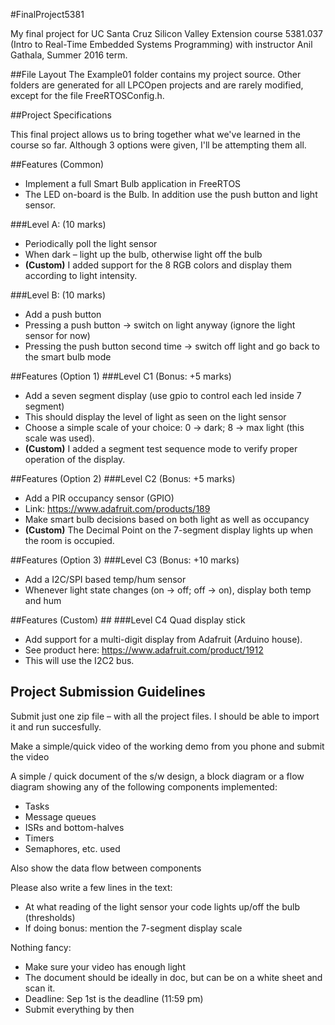 #FinalProject5381


My final project for UC Santa Cruz Silicon Valley Extension course 5381.037 (Intro to Real-Time Embedded Systems Programming) with instructor Anil Gathala, Summer 2016 term.

##File Layout
The Example01 folder contains my project source.
Other folders are generated for all LPCOpen projects and are rarely modified, except for the file FreeRTOSConfig.h.

##Project Specifications

This final project allows us to bring together what we've learned in the course so far.
Although 3 options were given, I'll be attempting them all.

##Features (Common)

- Implement a full Smart Bulb application in FreeRTOS
- The LED on-board is the Bulb. In addition use the push button and light sensor.

###Level A: (10 marks)
- Periodically poll the light sensor
- When dark – light up the bulb, otherwise light off the bulb
- **(Custom)** I added support for the 8 RGB colors and display them according to light intensity.

###Level B: (10 marks)
- Add a push button
- Pressing a push button -> switch on light anyway (ignore the light sensor for now)
- Pressing the push button second time -> switch off light and go back to the smart bulb mode

##Features (Option 1)
###Level C1 (Bonus: +5 marks)
- Add a seven segment display (use gpio to control each led inside 7 segment)
- This should display the level of light as seen on the light sensor
- Choose a simple scale of your choice: 0 -> dark; 8 -> max light (this scale was used).
- **(Custom)** I added a segment test sequence mode to verify proper operation of the display.

##Features (Option 2)
###Level C2 (Bonus: +5 marks)
- Add a PIR occupancy sensor (GPIO)
- Link: https://www.adafruit.com/products/189
- Make smart bulb decisions based on both light as well as occupancy
- **(Custom)** The Decimal Point on the 7-segment display lights up when the room is occupied.

##Features (Option 3)
###Level C3 (Bonus: +10 marks)
- Add a I2C/SPI based temp/hum sensor
- Whenever light state changes (on -> off; off -> on), display both temp and hum

##Features (Custom) ##
###Level C4 Quad display stick
- Add support for a multi-digit display from Adafruit (Arduino house).
- See product here: https://www.adafruit.com/product/1912
- This will use the I2C2 bus.

## Project Submission Guidelines

Submit just one zip file – with all the project files. I should be able to import it and run succesfully.

Make a simple/quick video of the working demo from you phone and submit the video

A simple / quick document of the s/w design, a block diagram or a flow diagram showing any of the following components implemented:

- Tasks
- Message queues
- ISRs and bottom-halves
- Timers
- Semaphores, etc. used

Also show the data flow between components

Please also write a few lines in the text:

- At what reading of the light sensor your code lights up/off the bulb (thresholds)
- If doing bonus: mention the 7-segment display scale

Nothing fancy:

- Make sure your video has enough light
- The document should be ideally in doc, but can be on a white sheet and scan it.
- Deadline: Sep 1st is the deadline (11:59 pm)
- Submit everything by then
